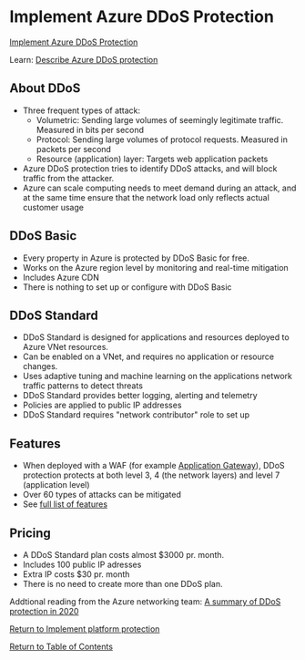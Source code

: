 # Implement Azure DDoS Protection

[Implement Azure DDoS Protection](https://docs.microsoft.com/en-us/azure/ddos-protection/ddos-protection-overview)

Learn: [Describe Azure DDoS protection](https://docs.microsoft.com/en-us/learn/modules/describe-basic-security-capabilities-azure/3-describe-azure-ddos-protection)

## About DDoS

* Three frequent types of attack:
   * Volumetric: Sending large volumes of seemingly legitimate traffic. Measured in bits per second
   * Protocol: Sending large volumes of protocol requests. Measured in packets per second
   * Resource (application) layer: Targets web application packets
* Azure DDoS protection tries to identify DDoS attacks, and will block traffic from the attacker.
* Azure can scale computing needs to meet demand during an attack, and at the same time ensure that the network load only reflects actual customer usage

## DDoS Basic

* Every property in Azure is protected by DDoS Basic for free.
* Works on the Azure region level by monitoring and real-time mitigation
* Includes Azure CDN
* There is nothing to set up or configure with DDoS Basic

## DDoS Standard

* DDoS Standard is designed for applications and resources deployed to Azure VNet resources.
* Can be enabled on a VNet, and requires no application or resource changes.
* Uses adaptive tuning and machine learning on the applications network traffic patterns to detect threats
* DDoS Standard provides better logging, alerting and telemetry
* Policies are applied to public IP addresses
* DDoS Standard requires "network contributor" role to set up

## Features

* When deployed with a WAF (for example [Application Gateway](15-Configure%20a%20Web%20Application%20Firewall%20(WAF)%20on%20Azure%20Application%20Gateway.md)), DDoS protection protects at both level 3, 4 (the network layers) and level 7 (application level)
* Over 60 types of attacks can be mitigated
* See [full list of features](https://docs.microsoft.com/en-us/azure/ddos-protection/ddos-protection-overview#features)

## Pricing

* A DDoS Standard plan costs almost $3000 pr. month.
* Includes 100 public IP adresses
* Extra IP costs $30 pr. month
* There is no need to create more than one DDoS plan.

Addtional reading from the Azure networking team: [A summary of DDoS protection in 2020](https://azure.microsoft.com/en-us/blog/azure-ddos-protection-2020-year-in-review/)


[Return to Implement platform protection](README.md)

[Return to Table of Contents](../README.md)